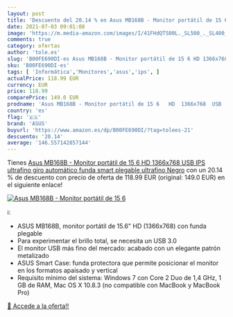 ```yaml
---
layout: post
title: 'Descuento del 20.14 % en Asus MB168B - Monitor portátil de 15 6  '
date: 2021-07-03 09:01:08
image: 'https://m.media-amazon.com/images/I/41FHdQTS00L._SL500_._SL400_.jpg'
comments: true
category: ofertas
author: 'tole.es'
slug: 'B00FE690DI-es Asus MB168B - Monitor portátil de 15 6 HD 1366x768 USB IPS...'
sku: 'B00FE690DI-es'
tags: [ 'Informática','Monitores','asus','ips', ]
actualPrice: 118.99 EUR
currency: EUR
price: 118.99
comparePrice: 149.0 EUR
prodname: 'Asus MB168B - Monitor portátil de 15 6   HD  1366x768  USB  IPS  ultrafino  giro automático  funda smart plegable  ultrafino  Negro'
country: 'es'
flag: '🇪🇸'
brand: 'ASUS'
buyurl: 'https://www.amazon.es/dp/B00FE690DI/?tag=tolees-21'
descuento: '20.14'
average: '146.557142857144'
---
```


Tienes [Asus MB168B - Monitor portátil de 15 6   HD  1366x768  USB  IPS  ultrafino  giro automático  funda smart plegable  ultrafino  Negro](https://www.amazon.es/dp/B00FE690DI/?tag=tolees-21) con un 20.14 % de descuento con precio de oferta de 118.99 EUR (original: 149.0 EUR) en el siguiente enlace!

[![Asus MB168B - Monitor portátil de 15 6  ](https://m.media-amazon.com/images/I/41FHdQTS00L._SL500_._SL400_.jpg)](https://www.amazon.es/dp/B00FE690DI/?tag=tolees-21)

ℹ️:

- ASUS MB168B, monitor portátil de 15.6" HD (1366x768) con funda plegable
- Para experimentar el brillo total, se necesita un USB 3.0
- El monitor USB más fino del mercado: acabado con un elegante patrón metalizado
- ASUS Smart Case: funda protectora que permite posicionar el monitor en los formatos apaisado y vertical
- Requisito mínimo del sistema: Windows 7 con Core 2 Duo de 1,4 GHz, 1 GB de RAM, Mac OS X 10.8.3 (no compatible con MacBook y MacBook Pro)

[🛒 Accede a la oferta!!](https://www.amazon.es/dp/B00FE690DI/?tag=tolees-21)
